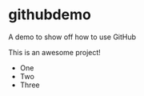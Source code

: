 # githubdemo
A demo to show off how to use GitHub

This is an awesome project!

- One
- Two
- Three
